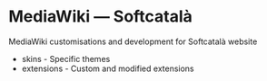 MediaWiki — Softcatalà 
====================

MediaWiki customisations and development for Softcatalà website

* skins - Specific themes
* extensions - Custom and modified extensions

